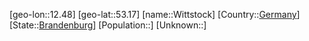 ﻿---
location: [53.17,12.48]
type: City
tags:
- geo/City


SpocWebEntityId: 35665
isDeleted: false
confidential: public

---
[geo-lon::12.48]
[geo-lat::53.17]
[name::Wittstock]
[Country::[Germany](geo/Continent/Europe/Germany.md)]
[State::[Brandenburg](geo/Continent/Europe/Germany/Brandenburg.md)]
[Population::]
[Unknown::]

